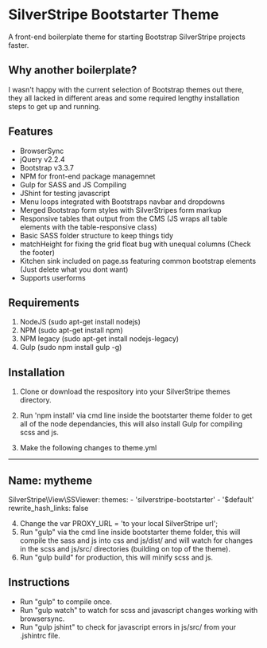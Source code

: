 # SilverStripe Bootstarter Theme
A front-end boilerplate theme for starting Bootstrap SilverStripe projects faster.

## Why another boilerplate?
I wasn't happy with the current selection of Bootstrap themes out there, they all lacked in different areas and some required lengthy installation steps to get up and running.

## Features
- BrowserSync
- jQuery v2.2.4
- Bootstrap v3.3.7
- NPM for front-end package managemnet
- Gulp for SASS and JS Compiling
- JShint for testing javascript
- Menu loops integrated with Bootstraps navbar and dropdowns
- Merged Bootstrap form styles with SilverStripes form markup
- Responsive tables that output from the CMS (JS wraps all table elements with the table-responsive class)
- Basic SASS folder structure to keep things tidy
- matchHeight for fixing the grid float bug with unequal columns (Check the footer)
- Kitchen sink included on page.ss featuring common bootstrap elements (Just delete what you dont want)
- Supports userforms

## Requirements
1. NodeJS (sudo apt-get install nodejs)
2. NPM (sudo apt-get install npm)
3. NPM legacy (sudo apt-get install nodejs-legacy)
4. Gulp (sudo npm install gulp -g)

## Installation
1. Clone or download the respository into your SilverStripe themes directory.
2. Run 'npm install' via cmd line inside the bootstarter theme folder to get all of the node dependancies, this will also install Gulp for compiling scss and js.

3. Make the following changes to theme.yml 
---
Name: mytheme
---
SilverStripe\View\SSViewer:
  themes:
    - 'silverstripe-bootstarter'
    - '$default'
  rewrite_hash_links: false

4. Change the var PROXY_URL = 'to your local SilverStripe url';
5. Run "gulp" via the cmd line inside bootstarter theme folder, this will compile the sass and js into css and js/dist/ and will watch for changes in the scss and js/src/ directories (building on top of the theme).
6. Run "gulp build" for production, this will minify scss and js.

## Instructions
- Run "gulp" to compile once.
- Run "gulp watch" to watch for scss and javascript changes working with browsersync.
- Run "gulp jshint" to check for javascript errors in js/src/ from your .jshintrc file.
